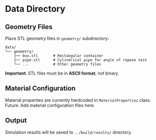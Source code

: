 # Data Directory

## Geometry Files

Place STL geometry files in `geometry/` subdirectory:

```
data/
└── geometry/
    ├── box.stl       # Rectangular container
    ├── pipe.stl      # Cylindrical pipe for angle of repose test
    └── ...           # Other geometry files
```

**Important**: STL files must be in **ASCII format**, not binary.

## Material Configuration

Material properties are currently hardcoded in `MaterialProperties` class.
Future: Add material configuration files here.

## Output

Simulation results will be saved to `../build/results/` directory.
